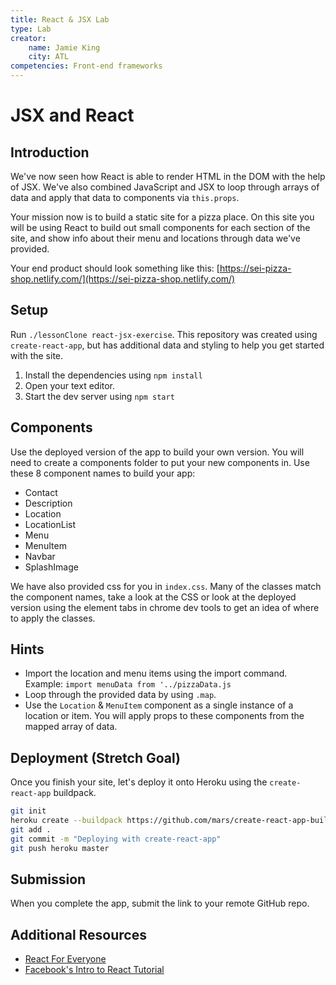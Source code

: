 ```yaml
---
title: React & JSX Lab
type: Lab
creator:
    name: Jamie King
    city: ATL
competencies: Front-end frameworks
---
```


# JSX and React

## Introduction

We've now seen how React is able to render HTML in the DOM with the help of JSX.  We've also combined JavaScript and JSX to loop through arrays of data and apply that data to components via `this.props`.

Your mission now is to build a static site for a pizza place.  On this site you will be using React to build out small components for each section of the site, and show info about their menu and locations through data we've provided.

Your end product should look something like this: [https://sei-pizza-shop.netlify.com/](https://sei-pizza-shop.netlify.com/)

## Setup

Run `./lessonClone react-jsx-exercise`.  This repository was created using `create-react-app`, but has additional data and styling to help you get started with the site.

1. Install the dependencies using `npm install`
2. Open your text editor.
3. Start the dev server using `npm start`

## Components
Use the deployed version of the app to build your own version.  You will need to create a components folder to put your new components in.  Use these 8 component names to build your app:
  * Contact
  * Description
  * Location
  * LocationList
  * Menu
  * MenuItem
  * Navbar
  * SplashImage

We have also provided css for you in `index.css`.  Many of the classes match the component names, take a look at the CSS or look at the deployed version using the element tabs in chrome dev tools to get an idea of where to apply the classes.  

## Hints
  * Import the location and menu items using the import command. Example: `import menuData from '../pizzaData.js`
  * Loop through the provided data by using `.map`.
  * Use the `Location` & `MenuItem` component as a single instance of a location or item. You will apply props to these components from the mapped array of data.

## Deployment (Stretch Goal)
Once you finish your site, let's deploy it onto Heroku using the `create-react-app` buildpack.
```bash
git init
heroku create --buildpack https://github.com/mars/create-react-app-buildpack.git
git add .
git commit -m "Deploying with create-react-app"
git push heroku master
```

## Submission
When you complete the app, submit the link to your remote GitHub repo.

## Additional Resources

- [React For Everyone](https://www.youtube.com/watch?v=omTwUHbyIBk&list=PLLnpHn493BHGW9YuiW8y9qHf-wHk_BKpe)
- [Facebook's Intro to React Tutorial](https://facebook.github.io/react/tutorial/tutorial.html)
